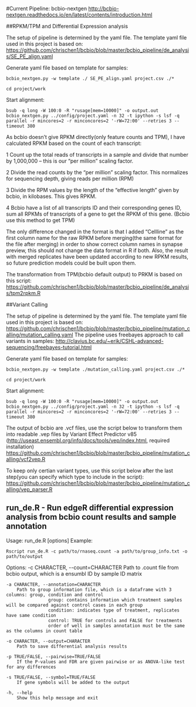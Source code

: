 #Current Pipeline: bcbio-nextgen
http://bcbio-nextgen.readthedocs.io/en/latest/contents/introduction.html

##RPKM/TPM and Differential Expression analysis 

The setup of pipeline is determined by the yaml file. The template yaml file used in this project is based on:
https://github.com/chrischen1/bcbio/blob/master/bcbio_pipeline/de_analysis/SE_PE_align.yaml

Generate yaml file based on template for samples:
```
bcbio_nextgen.py -w template ./ SE_PE_align.yaml project.csv ./*

cd project/work
```
Start alignment:
```
bsub -q long -W 100:0 -R "rusage[mem=10000]" -o output.out bcbio_nextgen.py ../config/project.yaml -n 32 -t ipython -s lsf -q parallel -r mincores=2 -r minconcores=2 '-rW=72:00' --retries 3 --timeout 380
```
As bcbio doesn’t give RPKM directly(only feature counts and TPM), I have calculated RPKM based on the count of each transcript:

1 Count up the total reads of transcripts in a sample and divide that number by 1,000,000 – this is our “per million” scaling factor.

2 Divide the read counts by the “per million” scaling factor. This normalizes for sequencing depth, giving reads per million (RPM)

3 Divide the RPM values by the length of the “effective length” given by bcbio, in kilobases. This gives RPKM.

4 Bcbio have a list of all transcripts ID and their corresponding genes ID, sum all RPKMs of transcripts of a gene to get the RPKM of this gene. (Bcbio use this method to get TPM) 

The only difference changed in the format is that I added “Cellline” as the first column name for the raw RPKM before merging(the same format for the file after merging) in order to show correct column names in synapse preview, this should not change the data format in R if both. Also, the result with merged replicates have been updated according to new RPKM results, so future prediction models could be built upon them.

The transformation from TPM(bcbio default output) to PRKM is based on this script:
https://github.com/chrischen1/bcbio/blob/master/bcbio_pipeline/de_analysis/tpm2rpkm.R

##Variant Calling

The setup of pipeline is determined by the yaml file. The template yaml file used in this project is based on:
https://github.com/chrischen1/bcbio/blob/master/bcbio_pipeline/mutation_calling/mutation_calling.yaml
The pipeline uses freebayes approach to call variants in samples:
http://clavius.bc.edu/~erik/CSHL-advanced-sequencing/freebayes-tutorial.html

Generate yaml file based on template for samples:
```
bcbio_nextgen.py -w template ./mutation_calling.yaml project.csv ./*

cd project/work
```
Start alignment:
```
bsub -q long -W 100:0 -R "rusage[mem=10000]" -o output.out bcbio_nextgen.py ../config/project.yaml -n 32 -t ipython -s lsf -q parallel -r mincores=2 -r minconcores=2 '-rW=72:00' --retries 3 --timeout 380
```
The output of bcbio are .vcf files, use the script below to transform them into readable .vep files by Variant Effect Predictor v85 (http://useast.ensembl.org/info/docs/tools/vep/index.html, required installation)
https://github.com/chrischen1/bcbio/blob/master/bcbio_pipeline/mutation_calling/vcf2vep.R

To keep only certian variant types, use this script below after the last step(you can specify which type to include in the script):
https://github.com/chrischen1/bcbio/blob/master/bcbio_pipeline/mutation_calling/vep_parser.R

## run_de.R - Run edgeR differential expression analysis from bcbio count results and sample annotation
Usage: run_de.R [options]
Example:
```
Rscript run_de.R -c path/to/rnaseq.count -a path/to/group_info.txt -o path/to/output
```

Options:
	-c CHARACTER, --count=CHARACTER
		Path to .count file from bcbio output, which is a ensumbl ID by sample ID matrix

	-a CHARACTER, --annotation=CHARACTER
 		Path to group information file, which is a dataframe with 3 columns: group, condition and control
               		group: contains information which treatment samples will be compared against control cases in each group
               		condition: indicates type of treatment, replicates have same condition
               		control: TRUE for controls and FALSE for treatments
               		order of well in samples annotation must be the same as the columns in count table

	-o CHARACTER, --output=CHARACTER
  		Path to save differential analysis results

	-p TRUE/FALSE, --pairwise=TRUE/FALSE
  		If the P-values and FDR are given pairwise or as ANOVA-like test for any differences

	-s TRUE/FALSE, --symbol=TRUE/FALSE
  		If gene symbols will be added to the output

	-h, --help
  		Show this help message and exit


